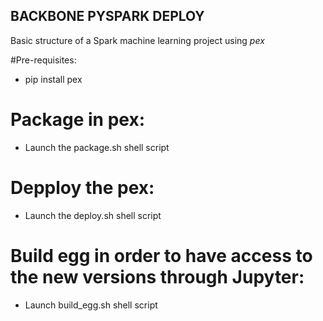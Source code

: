 ## BACKBONE PYSPARK DEPLOY

Basic structure of a Spark machine learning project using _pex_

#Pre-requisites:
- pip install pex

# Package in pex:
- Launch the package.sh shell script

# Depploy the pex:
- Launch the deploy.sh shell script

# Build egg in order to have access to the new versions through Jupyter:
- Launch build_egg.sh shell script

